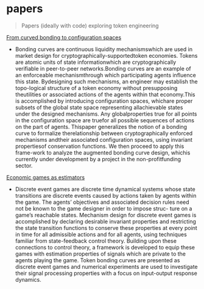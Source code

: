 # papers

> Papers (ideally with code) exploring token engineering

[From curved bonding to configuration spaces](https://epub.wu.ac.at/7385/1/zargham_shorish_paruch.pdf)

- Bonding curves are continuous liquidity mechanismswhich are used in market design for cryptographically-supportedtoken  economies.  Tokens  are  atomic  units  of  state  informationwhich are cryptographically verifiable in peer-to-peer networks.Bonding  curves  are  an  example  of  an  enforceable  mechanismthrough   which   participating   agents   influence   this   state.   Bydesigning such mechanisms, an engineer may establish the topo-logical  structure  of  a  token  economy  without  presupposing  theutilities or associated actions of the agents within that economy.This is accomplished by introducing configuration spaces, whichare  proper  subsets  of  the  global  state  space  representing  allachievable  states  under  the  designed  mechanisms.  Any  globalproperties true for all points in the configuration space are truefor  all  possible  sequences  of  actions  on  the  part  of  agents.  Thispaper generalizes the notion of a bonding curve to formalize therelationship between cryptographically enforced mechanisms andtheir  associated  configuration  spaces,  using  invariant  propertiesof conservation functions. We then proceed to apply this frame-work  to  analyze  the  augmented  bonding  curve  design,  whichis  currently  under  development  by  a  project  in  the  non-profitfunding  sector.

[Economic games as estimators](https://epub.wu.ac.at/7433/)

- Discrete event games are discrete time dynamical systems whose state transitions are discrete events caused by actions taken by agents within the game. The agents’ objectives and associated decision rules need not be known to the game designer in order to impose struc- ture on a game’s reachable states. Mechanism design for discrete event games is accomplished by declaring desirable invariant properties and restricting the state transition functions to conserve these properties at every point in time for all admissible actions and for all agents, using techniques familiar from state-feedback control theory. Building upon these connections to control theory, a framework is developed to equip these games with estimation properties of signals which are private to the agents playing the game. Token bonding curves are presented as discrete event games and numerical experiments are used to investigate their signal processing properties with a focus on input-output response dynamics.

